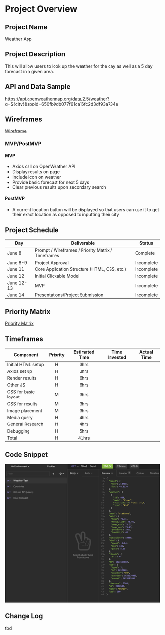 # Project Overview

## Project Name

Weather App

## Project Description

This will allow users to look up the weather for the day as well as a 5 day forecast in a given area.

## API and Data Sample

https://api.openweathermap.org/data/2.5/weather?q=${city}&appid=650fb9db077f61ca16fc2d3df93a734e

## Wireframes

[Wireframe](https://ashleym923763.invisionapp.com/freehand/Weather-App-Wireframe-N3Uq5ka09)

### MVP/PostMVP

#### MVP

- Axios call on OpenWeather API
- Display results on page
- Include icon on weather
- Provide basic forecast for next 5 days
- Clear previous results upon secondary search

#### PostMVP

- A current location button will be displayed so that users can use it to get their exact location as opposed to inputting their city

## Project Schedule

| Day        | Deliverable                                        | Status     |
| ---------- | -------------------------------------------------- | ---------- |
| June 8     | Prompt / Wireframes / Priority Matrix / Timeframes | Complete   |
| June 8-9   | Project Approval                                   | Incomplete |
| June 11    | Core Application Structure (HTML, CSS, etc.)       | Incomplete |
| June 12    | Initial Clickable Model                            | Incomplete |
| June 12-13 | MVP                                                | Incomplete |
| June 14    | Presentations/Project Submission                   | Incomplete |

## Priority Matrix

[Priority Matrix](/img/MatrixChart.png)

## Timeframes

| Component            | Priority | Estimated Time | Time Invested | Actual Time |
| -------------------- | :------: | :------------: | :-----------: | :---------: |
| Initial HTML setup   |    H     |      3hrs      |               |             |
| Axios set up         |    H     |      3hrs      |               |             |
| Render results       |    H     |      6hrs      |               |             |
| Other JS             |    H     |      6hrs      |               |             |
| CSS for basic layout |    M     |      3hrs      |               |             |
| CSS for results      |    M     |      3hrs      |               |             |
| Image placement      |    M     |      3hrs      |               |             |
| Media query          |    H     |      4hrs      |               |             |
| General Research     |    H     |      4hrs      |               |             |
| Debugging            |    H     |      5hrs      |               |             |
| Total                |    H     |     41hrs      |               |             |

## Code Snippet

![Code Snippet](img/codeSnippet.png)

## Change Log

tbd

